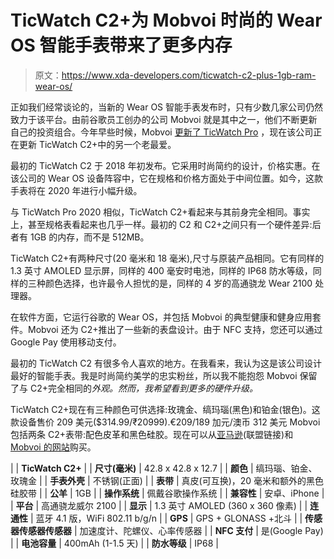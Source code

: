 # TicWatch C2+为 Mobvoi 时尚的 Wear OS 智能手表带来了更多内存

> 原文：<https://www.xda-developers.com/ticwatch-c2-plus-1gb-ram-wear-os/>

正如我们经常谈论的，当新的 Wear OS 智能手表发布时，只有少数几家公司仍然致力于该平台。由前谷歌员工创办的公司 Mobvoi 就是其中之一，他们不断更新自己的投资组合。今年早些时候，Mobvoi [更新了 TicWatch Pro](https://www.xda-developers.com/ticwatch-pro-2020-review-upgrades-that-matter/) ，现在该公司正在更新 TicWatch C2+中的另一个老最爱。

最初的 TicWatch C2 于 2018 年初发布。它采用时尚简约的设计，价格实惠。在该公司的 Wear OS 设备阵容中，它在规格和价格方面处于中间位置。如今，这款手表将在 2020 年进行小幅升级。

与 TicWatch Pro 2020 相似，TicWatch C2+看起来与其前身完全相同。事实上，甚至规格表看起来也几乎一样。最初的 C2 和 C2+之间只有一个硬件差异:后者有 1GB 的内存，而不是 512MB。

TicWatch C2+有两种尺寸(20 毫米和 18 毫米),尺寸与原装产品相同。它有同样的 1.3 英寸 AMOLED 显示屏，同样的 400 毫安时电池，同样的 IP68 防水等级，同样的三种颜色选择，也许最令人担忧的是，同样的 4 岁的高通骁龙 Wear 2100 处理器。

在软件方面，它运行谷歌的 Wear OS，并包括 Mobvoi 的典型健康和健身应用套件。Mobvoi 还为 C2+推出了一些新的表盘设计。由于 NFC 支持，您还可以通过 Google Pay 使用移动支付。

最初的 TicWatch C2 有很多令人喜欢的地方。在我看来，我认为这是该公司设计最好的智能手表。我是时尚简约美学的忠实粉丝，所以我不能抱怨 Mobvoi 保留了与 C2+完全相同的*外观。然而，我希望看到更多的硬件升级。*

TicWatch C2+现在有三种颜色可供选择:玫瑰金、缟玛瑙(黑色)和铂金(银色)。这款设备售价 209 美元($314.99/₹20999).€209/189 加元/澳币 312 美元 Mobvoi 包括两条 C2+表带:配色皮革和黑色硅胶。现在可以从[亚马逊](https://www.amazon.com/dp/B088KHS3P2?tag=xda-5dcrmbr-20&ascsubtag=UUxdaUeUpU28836&asc_refurl=https%3A%2F%2Fwww.xda-developers.com%2Fticwatch-c2-plus-1gb-ram-wear-os%2F&asc_campaign=Short-Term)(联盟链接)和 [Mobvoi 的网站](https://www.mobvoi.com/us/products/ticwatchc2plus)购买。

|  | **TicWatch C2+** |
| **尺寸(毫米)** | 42.8 x 42.8 x 12.7 |
| **颜色** | 缟玛瑙、铂金、玫瑰金 |
| **手表外壳** | 不锈钢(正面) |
| **表带** | 真皮(可互换)，20 毫米和额外的黑色硅胶带 |
| **公羊** | 1GB |
| **操作系统** | 佩戴谷歌操作系统 |
| **兼容性** | 安卓、iPhone |
| **平台** | 高通骁龙威尔 2100 |
| **显示** | 1.3 英寸 AMOLED (360 x 360 像素) |
| **连通性** | 蓝牙 4.1 版，WiFi 802.11 b/g/n |
| **GPS** | GPS + GLONASS +北斗 |
| **传感器传感器传感器** | 加速度计、陀螺仪、心率传感器 |
| **NFC 支付** | 是(Google Pay) |
| **电池容量** | 400mAh (1-1.5 天) |
| **防水等级** | IP68 |
